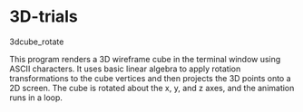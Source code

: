 # 3D-trials

  3dcube_rotate
 
  This program renders a 3D wireframe cube in the terminal window using ASCII characters.
  It uses basic linear algebra to apply rotation transformations to the cube vertices
  and then projects the 3D points onto a 2D screen. The cube is rotated about the
  x, y, and z axes, and the animation runs in a loop.
